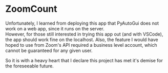 # ZoomCount
Unfortunately, I learned from deploying this app that PyAutoGui does not work on a web app, since it runs on the server.  
However, for those still interested in trying this app out (and with VSCode), the app should work fine on the localhost.
Also, the feature I would have hoped to use from Zoom's API required a business level account, which cannot be guaranteed for any given user.  

So it is with a heavy heart that I declare this project has met it's demise for the foreseeable future.  
